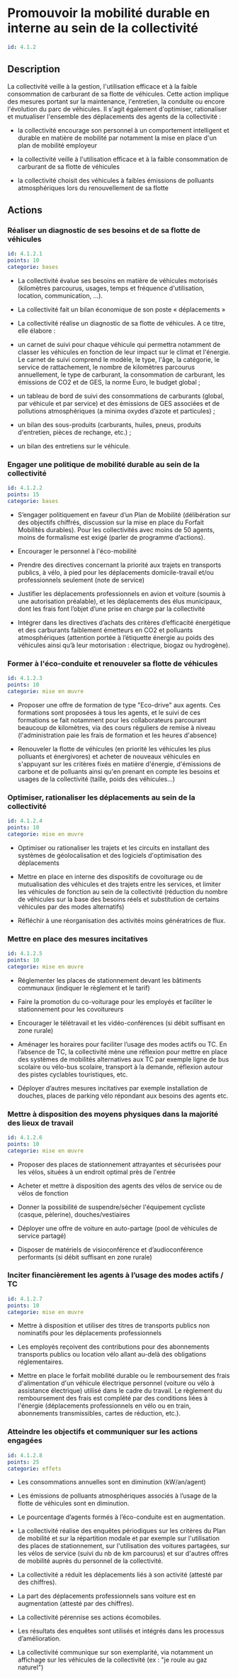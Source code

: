 # Promouvoir la mobilité durable en interne au sein de la collectivité
```yaml
id: 4.1.2
```
## Description
La collectivité veille à la gestion, l'utilisation efficace et à la faible consommation de carburant de sa flotte de véhicules. Cette action implique des mesures portant sur la maintenance, l'entretien, la conduite ou encore l'évolution du parc de véhicules. Il s'agit également d'optimiser, rationaliser et mutualiser l'ensemble des déplacements des agents de la collectivité :

- la collectivité encourage son personnel à un comportement intelligent et durable en matière de mobilité par notamment la mise en place d'un plan de mobilité employeur

- la collectivité veille à l'utilisation efficace et à la faible consommation de carburant de sa flotte de véhicules

- la collectivité choisit des véhicules à faibles émissions de polluants atmosphériques lors du renouvellement de sa flotte



## Actions
### Réaliser un diagnostic de ses besoins et de sa flotte de véhicules
```yaml
id: 4.1.2.1
points: 10
categorie: bases
```
- La collectivité évalue ses besoins en matière de véhicules motorisés (kilomètres parcourus, usages, temps et fréquence d'utilisation, location, communication, …). 

- La collectivité fait un bilan économique de son poste « déplacements » 

 - La collectivité réalise un diagnostic de sa flotte de véhicules. A ce titre, elle élabore : 

* un carnet de suivi pour chaque véhicule qui permettra notamment de classer les véhicules en fonction de leur impact sur le climat et l'énergie. Le carnet de suivi comprend le modèle, le type, l'âge, la catégorie, le service de rattachement, le nombre de kilomètres parcourus annuellement, le type de carburant, la consommation de carburant, les émissions de CO2 et de GES, la norme Euro, le budget global ; 

* un tableau de bord de suivi des consommations de carburants (global, par véhicule et par service) et des émissions de GES associées et de pollutions atmosphériques (a minima oxydes d’azote et particules) ; 

* un bilan des sous-produits (carburants, huiles, pneus, produits d'entretien, pièces de rechange, etc.) ; 

* un bilan des entretiens sur le véhicule.




### Engager une politique de mobilité durable au sein de la collectivité
```yaml
id: 4.1.2.2
points: 15
categorie: bases
```
- S’engager politiquement en faveur d’un Plan de Mobilité (délibération sur des objectifs chiffrés, discussion sur la mise en place du Forfait Mobilités durables). Pour les collectivités avec moins de 50 agents, moins de formalisme est exigé (parler de programme d’actions).

- Encourager le personnel à l'éco-mobilité 

- Prendre des directives concernant la priorité aux trajets en transports publics, à vélo, à pied pour les déplacements domicile-travail et/ou professionnels seulement (note de service) 

- Justifier les déplacements professionnels en avion et voiture (soumis à une autorisation préalable), et les déplacements des élus municipaux, dont les frais font l’objet d’une prise en charge par la collectivité

- Intégrer dans les directives d’achats des critères d’efficacité énergétique et des carburants faiblement émetteurs en CO2 et polluants atmosphériques (attention portée à l’étiquette énergie au poids des véhicules ainsi qu’à leur motorisation : électrique, biogaz ou hydrogène).  




### Former à l'éco-conduite et renouveler sa flotte de véhicules
```yaml
id: 4.1.2.3
points: 10
categorie: mise en œuvre
```
-  Proposer une offre de formation de type "Eco-drive" aux agents. Ces formations sont proposées à tous les agents, et le suivi de ces formations se fait notamment pour les collaborateurs parcourant beaucoup de kilomètres, via des cours réguliers de remise à niveau (l'administration paie les frais de formation et les heures d'absence)

- Renouveler la flotte de véhicules (en priorité les véhicules les plus polluants et énergivores) et acheter de nouveaux véhicules en s'appuyant sur les critères fixés en matière d'énergie, d'émissions de carbone et de polluants ainsi qu'en prenant en compte les besoins et usages de la collectivité (taille, poids des véhicules...)




### Optimiser, rationaliser les déplacements au sein de la collectivité
```yaml
id: 4.1.2.4
points: 10
categorie: mise en œuvre
```
- Optimiser ou rationaliser les trajets et les circuits en installant des systèmes de géolocalisation et des logiciels d'optimisation des déplacements 

- Mettre en place en interne des dispositifs de covoiturage ou de mutualisation des véhicules et des trajets entre les services, et limiter les véhicules de fonction au sein de la collectivité (réduction du nombre de véhicules sur la base des besoins réels et substitution de certains véhicules par des modes alternatifs)

- Réfléchir à une réorganisation des activités moins génératrices de flux. 




### Mettre en place des mesures incitatives
```yaml
id: 4.1.2.5
points: 10
categorie: mise en œuvre
```
- Réglementer les places de stationnement devant les bâtiments communaux (indiquer le règlement et le tarif)

- Faire la promotion du co-voiturage pour les employés et faciliter le stationnement pour les covoitureurs

- Encourager le télétravail et les vidéo-conférences (si débit suffisant en zone rurale)

- Aménager les horaires pour faciliter l’usage des modes actifs ou TC. En l’absence de TC, la collectivité mène une réflexion pour mettre en place des systèmes de mobilités alternatives aux TC par exemple ligne de bus scolaire ou vélo-bus scolaire, transport à la demande, réflexion autour des pistes cyclables touristiques, etc.

- Déployer d’autres mesures incitatives par exemple installation de douches, places de parking vélo répondant aux besoins des agents etc.




### Mettre à disposition des moyens physiques dans la majorité des lieux de travail
```yaml
id: 4.1.2.6
points: 10
categorie: mise en œuvre
```
- Proposer des places de stationnement attrayantes et sécurisées pour les vélos, situées à un endroit optimal près de l'entrée

- Acheter et mettre à disposition des agents des vélos de service ou de vélos de fonction 

- Donner la possibilité de suspendre/sécher l'équipement cycliste (casque, pèlerine), douches/vestiaires

- Déployer une offre de voiture en auto-partage (pool de véhicules de service partagé)

- Disposer de matériels de visioconférence et d’audioconférence performants (si débit suffisant en zone rurale)




### Inciter financièrement les agents à l’usage des modes actifs / TC
```yaml
id: 4.1.2.7
points: 10
categorie: mise en œuvre
```
 - Mettre à disposition et utiliser des titres de transports publics non nominatifs pour les déplacements professionnels 

- Les employés reçoivent des contributions pour des abonnements transports publics ou location vélo allant au-delà des obligations réglementaires.

- Mettre en place  le forfait mobilité durable ou le remboursement des frais d'alimentation d'un véhicule électrique personnel (voiture ou vélo à assistance électrique) utilisé dans le cadre du travail. Le règlement du remboursement des frais est complété par des conditions liées à l'énergie (déplacements professionnels en vélo ou en train, abonnements transmissibles, cartes de réduction, etc.).






### Atteindre les objectifs et communiquer sur les actions engagées
```yaml
id: 4.1.2.8
points: 25
categorie: effets
```
- Les consommations annuelles sont en diminution (kW/an/agent)

- Les émissions de polluants atmosphériques associés à l’usage de la flotte de véhicules sont en diminution. 

- Le pourcentage d’agents formés à l’éco-conduite est en augmentation. 

- La collectivité réalise des enquêtes périodiques sur les critères du Plan de mobilité et sur la répartition modale et par exemple sur l'utilisation des places de stationnement, sur l'utilisation des voitures partagées, sur les vélos de service (suivi du nb de km parcourus) et sur d'autres offres de mobilité auprès du personnel de la collectivité.

- La collectivité a réduit les déplacements liés à son activité (attesté par des chiffres).  

- La part des déplacements professionnels sans voiture est en augmentation (attesté par des chiffres).

- La collectivité pérennise ses actions écomobiles. 

- Les résultats des enquêtes sont utilisés et intégrés dans les processus d’amélioration.

- La collectivité communique sur son exemplarité, via notamment un affichage sur les véhicules de la collectivité (ex : "je roule au gaz naturel") 








